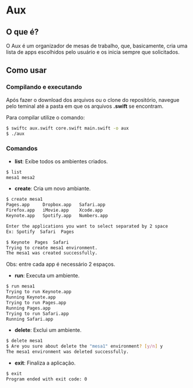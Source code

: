 # Aux
## O que é?
O Aux é um organizador de mesas de trabalho, que, basicamente, cria uma lista de apps escolhidos pelo usuário e os inicia sempre que solicitados.

## Como usar

### Compilando e executando
Após fazer o download dos arquivos ou o clone do repositório, navegue pelo teminal até a pasta em que os arquivos **.swift** se encontram.

Para compilar utilize o comando:
```sh
$ swiftc aux.swift core.swift main.swift -o aux
$ ./aux
```

### Comandos

- **list**: Exibe todos os ambientes criados.
```sh
$ list
mesa1 mesa2
```

* **create**: Cria um novo ambiante.
```sh
$ create mesa1
Pages.app     Dropbox.app   Safari.app		
Firefox.app   iMovie.app    Xcode.app
Keynote.app   Spotify.app   Numbers.app

Enter the applications you want to select separated by 2 space
Ex: Spotify  Safari  Pages

$ Keynote  Pages  Safari
Trying to create mesa1 environment.
The mesa1 was created successfully.
```
Obs: entre cada app é necessário 2 espaços.

* **run**: Executa um ambiente.
```sh
$ run mesa1
Trying to run Keynote.app
Running Keynote.app
Trying to run Pages.app
Running Pages.app
Trying to run Safari.app
Running Safari.app
```



* **delete**: Exclui um ambiente.
```sh
$ delete mesa1
$ Are you sure about delete the "mesa1" environment? [y/n] y
The mesa1 environment was deleted successfully.
```


* **exit**: Finaliza a aplicação.
```sh
$ exit
Program ended with exit code: 0
```

